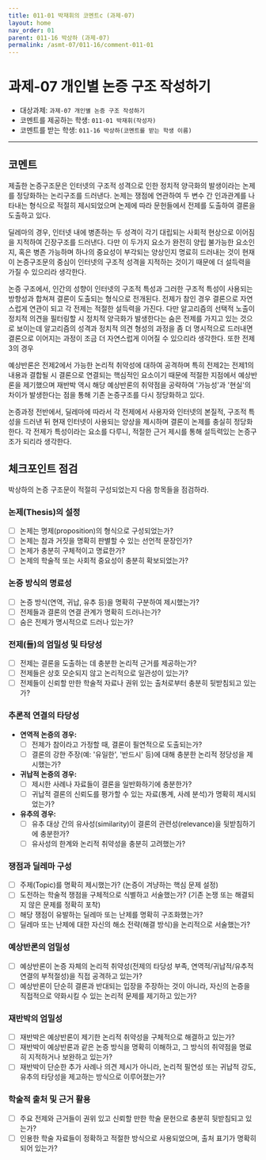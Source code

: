 ```yaml
---
title: 011-01 박재휘의 코멘트c (과제-07) 
layout: home
nav_order: 01
parent: 011-16 박상하 (과제-07)
permalink: /asmt-07/011-16/comment-011-01
---
```


# 과제-07 개인별 논증 구조 작성하기

- 대상과제: `과제-07 개인별 논증 구조 작성하기`
- 코멘트를 제공하는 학생: `011-01 박재휘(작성자)` 
- 코멘트를 받는 학생: `011-16 박상하(코멘트를 받는 학생 이름)` 

---

## 코멘트

제출한 논증구조문은 인터넷의 구조적 성격으로 인한 정치적 양극화의 발생이라는 논제를 정당화하는 논리구조를 드러낸다. 논제는 쟁점에 연관하여 두 변수 간 인과관계를 나타내는 형식으로 적절히 제시되었으며 논제에 따라 문헌들에서 전제를 도출하여 결론을 도출하고 있다.

딜레마의 경우, 인터넷 내에 병존하는 두 성격이 각기 대립되는 사회적 현상으로 이어짐을 지적하여 긴장구조를 드러낸다. 다만 이 두가지 요소가 완전히 양립 불가능한 요소인지, 혹은 병존 가능하며 하나의 중요성이 부각되는 양상인지 명료히 드러내는 것이 현재 이 논증구조문의 중심이 인터넷의 구조적 성격을 지적하는 것이기 때문에 더 설득력을 가질 수 있으리라 생각한다.

논증 구조에서, 인간의 성향이 인터넷의 구조적 특성과 그러한 구조적 특성이 사용되는 방향성과 합쳐져 결론이 도출되는 형식으로 전개된다. 전제가 참인 경우 결론으로 자연스럽게 연관이 되고 각 전제는 적절한 설득력을 가진다. 다만 알고리즘의 선택적 노출이 정치적 의견을 필터링할 시 정치적 양극화가 발생한다는 숨은 전제를 가지고 있는 것으로 보이는데 알고리즘의 성격과 정치적 의견 형성의 과정을 좀 더 명시적으로 드러내면 결론으로 이어지는 과정이 조금 더 자연스럽게 이어질 수 있으리라 생각한다. 또한 전제3의 경우

예상반론은 전제2에서 가능한 논리적 취약성에 대하여 공격하며 특히 전제2는 전제1의 내용과 결합될 시 결론으로 연결되는 핵심적인 요소이기 때문에 적절한 지점에서 예상반론을 제기했으며 재반박 역시 해당 예상반론의 취약점을 공략하여 '가능성'과 '현실'의 차이가 발생한다는 점을 통해 기존 논증구조를 다시 정당화하고 있다.

논증과정 전반에서, 딜레마에 따라서 각 전제에서 사용자와 인터넷의 본질적, 구조적 특성을 드러낸 뒤 현재 인터넷이 사용되는 양상을 제시하며 결론이 논제를 충실히 정당화한다. 각 전제가 특성이라는 요소를 다루니, 적절한 근거 제시를 통해 설득력있는 논증구조가 되리라 생각한다.

## 체크포인트 점검

박상하의 논증 구조문이 적절히 구성되었는지 다음 항목들을 점검하라.

### **논제(Thesis)의 설정**
- [ ] 논제는 명제(proposition)의 형식으로 구성되었는가?
- [ ] 논제는 참과 거짓을 명확히 판별할 수 있는 선언적 문장인가?
- [ ] 논제가 충분히 구체적이고 명료한가?
- [ ] 논제의 학술적 또는 사회적 중요성이 충분히 확보되었는가?

### **논증 방식의 명료성**
- [ ] 논증 방식(연역, 귀납, 유추 등)을 명확히 구분하여 제시했는가?
- [ ] 전제들과 결론의 연결 관계가 명확히 드러나는가?
- [ ] 숨은 전제가 명시적으로 드러나 있는가?

### **전제(들)의 엄밀성 및 타당성**
- [ ] 전제는 결론을 도출하는 데 충분한 논리적 근거를 제공하는가?
- [ ] 전제들은 상호 모순되지 않고 논리적으로 일관성이 있는가?
- [ ] 전제들이 신뢰할 만한 학술적 자료나 권위 있는 출처로부터 충분히 뒷받침되고 있는가?

### **추론적 연결의 타당성**
- **연역적 논증의 경우:**
  - [ ] 전제가 참이라고 가정할 때, 결론이 필연적으로 도출되는가?
  - [ ] 결론의 강한 주장(예: '유일한', '반드시' 등)에 대해 충분한 논리적 정당성을 제시했는가?

- **귀납적 논증의 경우:**
  - [ ] 제시한 사례나 자료들이 결론을 일반화하기에 충분한가?
  - [ ] 귀납적 결론의 신뢰도를 평가할 수 있는 자료(통계, 사례 분석)가 명확히 제시되었는가?

- **유추의 경우:**
  - [ ] 유추 대상 간의 유사성(similarity)이 결론의 관련성(relevance)을 뒷받침하기에 충분한가?
  - [ ] 유사성의 한계와 논리적 취약성을 충분히 고려했는가?

### **쟁점과 딜레마 구성**
- [ ] 주제(Topic)를 명확히 제시했는가? (논증이 겨냥하는 핵심 문제 설정)
- [ ] 도전하는 학술적 쟁점을 구체적으로 식별하고 서술했는가? (기존 논쟁 또는 해결되지 않은 문제를 정확히 포착)
- [ ] 해당 쟁점이 유발하는 딜레마 또는 난제를 명확히 구조화했는가?
- [ ] 딜레마 또는 난제에 대한 자신의 해소 전략(해결 방식)을 논리적으로 서술했는가?

### **예상반론의 엄밀성**
- [ ] 예상반론이 논증 자체의 논리적 취약성(전제의 타당성 부족, 연역적/귀납적/유추적 연결의 부적절성)을 직접 공격하고 있는가?
- [ ] 예상반론이 단순히 결론과 반대되는 입장을 주장하는 것이 아니라, 자신의 논증을 직접적으로 약화시킬 수 있는 논리적 문제를 제기하고 있는가?

### **재반박의 엄밀성**
- [ ] 재반박은 예상반론이 제기한 논리적 취약성을 구체적으로 해결하고 있는가?
- [ ] 재반박이 예상반론과 같은 논증 방식을 명확히 이해하고, 그 방식의 취약점을 명료히 지적하거나 보완하고 있는가?
- [ ] 재반박이 단순한 추가 사례나 의견 제시가 아니라, 논리적 필연성 또는 귀납적 강도, 유추의 타당성을 제고하는 방식으로 이루어졌는가?

### **학술적 출처 및 근거 활용**
- [ ] 주요 전제와 근거들이 권위 있고 신뢰할 만한 학술 문헌으로 충분히 뒷받침되고 있는가?
- [ ] 인용한 학술 자료들이 정확하고 적절한 방식으로 사용되었으며, 출처 표기가 명확히 되어 있는가?

